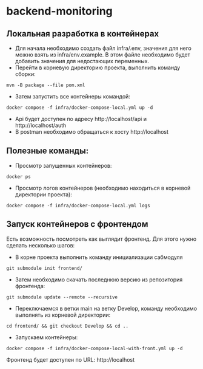 # backend-monitoring

## Локальная разработка в контейнерах
- Для начала необходимо создать файл infra/.env, значения для него можно взять из infra/env.example. В этом файле необходимо будет добавить значения для недостающих переменных.
- Перейти в корневую директорию проекта, выполнить команду сборки:
```
mvn -B package --file pom.xml
```
- Затем запустить все контейнеры командой:
```
docker compose -f infra/docker-compose-local.yml up -d
```
- Api будет доступен по адресу http://localhost/api и http://localhost/auth
- В postman необходимо обращаться к хосту http://localhost
## Полезные команды:
- Просмотр запущенных контейнеров:
```
docker ps
```
- Просмотр логов контейнеров (необходимо находиться в корневой директории проекта):
```
docker compose -f infra/docker-compose-local.yml logs
```
## Запуск контейнеров с фронтендом
Есть возможность посмотреть как выглядит фронтенд. Для этого нужно сделать несколько шагов:
- В корне проекта выполнить команду инициализации сабмодуля
```
git submodule init frontend/
```
- Затем необходимо скачать последнюю версию из репозитория фронтенда:
```
git submodule update --remote --recursive
```
- Переключаемся в ветки main на ветку Develop, команду необходимо выполнять из корневой директории:
```
cd frontend/ && git checkout Develop && cd ..
```
- Запускаем контейнеры:
```
docker compose -f infra/docker-compose-local-with-front.yml up -d
```
Фронтенд будет доступен по URL: http://localhost